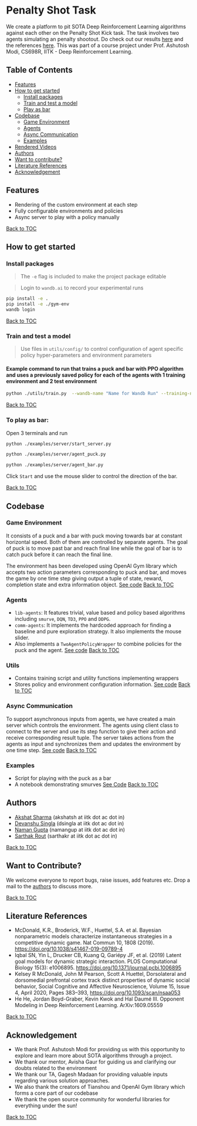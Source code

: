 # Penalty Shot Task
We create a platform to pit SOTA Deep Reinforcement Learning algorithms against each other on the Penalty Shot Kick task. The task involves two agents simulating an penalty shootout. Do check out our results [here](https://drive.google.com/file/d/1_xkMm-6JUh_VIgNew1a4vPjCpU2wdI5D/view?usp=sharing) and the references [here](#literature-references). This was part of a course project under Prof. Ashutosh Modi, CS698R, IITK - Deep Reinforcement Learning.

## Table of Contents
- [Features](#features)
- [How to get started](#how-to-get-started)
    - [Install packages](#install-packages)
    - [Train and test a model](#train-and-test-a-model)
    - [Play as bar](#to-play-as-bar)
- [Codebase](#codebase)
    - [Game Environment](#game-environment)
    - [Agents](#agents)
    - [Async Communication](#async-communication)
    - [Examples](#examples)
- [Rendered Videos](saved_renders)
- [Authors](#authors)
- [Want to contribute?](#want-to-contribute)
- [Literature References](#literature-references)
- [Acknowledgement](#acknowledgement)

## Features
- Rendering of the custom environment at each step
- Fully configurable environments and policies
- Async server to play with a policy manually

[Back to TOC](#table-of-contents)

## How to get started

### Install packages
>The `-e` flag is included to make the project package editable

>Login to `wandb.ai` to record your experimental runs 
```bash
pip install -e .
pip install -e ./gym-env
wandb login
```

[Back to TOC](#table-of-contents)

### Train and test a model
> Use files in `utils/config/` to control configuration of agent specific policy hyper-parameters and environment parameters

#### Example command to run that trains a puck and bar with PPO algorithm and uses a previously saved policy for each of the agents with 1 training environment and 2 test environment 
```bash
python ./utils/train.py  --wandb-name "Name for Wandb Run" --training-num 1 --test-num 2 --puck ppo --bar ppo --load-puck-id both_ppo --load-bar-id both_ppo 
```

[Back to TOC](#table-of-contents)

### To play as bar:
Open 3 terminals and run 
```bash
python ./examples/server/start_server.py
```
```bash
python ./examples/server/agent_puck.py
```
```bash
python ./examples/server/agent_bar.py
```
Click `Start` and use the mouse slider to control the direction of the bar.

[Back to TOC](#table-of-contents)

## Codebase
### Game Environment
It consists of a puck and a bar with puck moving towards bar at constant horizontal speed. Both of them are controlled by separate agents. The goal of puck is to move past bar and reach final line while the goal of bar is to catch puck before it can reach the final line.

The environment has been developed using OpenAI Gym library which accepts two action parameters corresponding to puck and bar, and moves the game by one time step giving output a tuple of state, reward, completion state and extra information object. [See code](gym-env) [Back to TOC](#table-of-contents)

### Agents
- `lib-agents`: It features trivial, value based and policy based algorithms including `smurve`, `DQN`, `TD3`, `PPO` and `DDPG`.
- `comm-agents`: It implements the hardcoded approach for finding a baseline and pure exploration strategy. It also implements the mouse slider.
- Also implements a `TwoAgentPolicyWrapper` to combine policies for the puck and the agent.
[See code](agents) [Back to TOC](#table-of-contents)

### Utils
- Contains training script and utility functions implementing wrappers
- Stores policy and environment configuration information. 
[See code](utils) [Back to TOC](#table-of-contents)

### Async Communication
To support asynchronous inputs from agents, we have created a main server which controls the environment. The agents using client class to connect to the server and use its step function to give their action and receive corresponding result tuple. The server takes actions from the agents as input and synchronizes them and updates the environment by one time step. [See code](communication) [Back to TOC](#table-of-contents)

### Examples
- Script for playing with the puck as a bar
- A notebook demonstrating smurves
[See Code](examples) [Back to TOC](#table-of-contents)


## Authors
- [Akshat Sharma](https://github.com/akshatsh49) (akshatsh at iitk dot ac dot in)
- [Devanshu Singla](https://github.com/devanshusingla) (dsingla at iitk dot ac dot in)
- [Naman Gupta](https://github.com/namangup) (namangup at iitk dot ac dot in)
- [Sarthak Rout](https://github.com/SarthakRout) (sarthakr at iitk dot ac dot in)

[Back to TOC](#table-of-contents)
## Want to Contribute?
We welcome everyone to report bugs, raise issues, add features etc. Drop a mail to the [authors](#authors) to discuss more.

[Back to TOC](#table-of-contents)

## Literature References
- McDonald, K.R., Broderick, W.F., Huettel, S.A. et al. Bayesian nonparametric models characterize instantaneous strategies in a competitive dynamic game. Nat Commun 10, 1808 (2019). https://doi.org/10.1038/s41467-019-09789-4
- Iqbal SN, Yin L, Drucker CB, Kuang Q, Gariépy JF, et al. (2019) Latent goal models for dynamic strategic interaction. PLOS Computational Biology 15(3): e1006895. https://doi.org/10.1371/journal.pcbi.1006895
- Kelsey R McDonald, John M Pearson, Scott A Huettel, Dorsolateral and dorsomedial prefrontal cortex track distinct properties of dynamic social behavior, Social Cognitive and Affective Neuroscience, Volume 15, Issue 4, April 2020, Pages 383–393, https://doi.org/10.1093/scan/nsaa053
- He He, Jordan Boyd-Graber, Kevin Kwok and Hal Daumé III. Opponent Modeling in Deep Reinforcement Learning. ArXiv:1609.05559

[Back to TOC](#table-of-contents)
## Acknowledgement
- We thank Prof. Ashutosh Modi for providing us with this opportunity to explore and learn more about SOTA algorithms through a project.
- We thank our mentor, Avisha Gaur for guiding us and clarifying our doubts related to the environment
- We thank our TA, Gagesh Madaan for providing valuable inputs regarding various solution approaches.
- We also thank the creators of Tianshou and OpenAI Gym library which forms a core part of our codebase
- We thank the open source community for wonderful libraries for everything under the sun! 

[Back to TOC](#table-of-contents)
